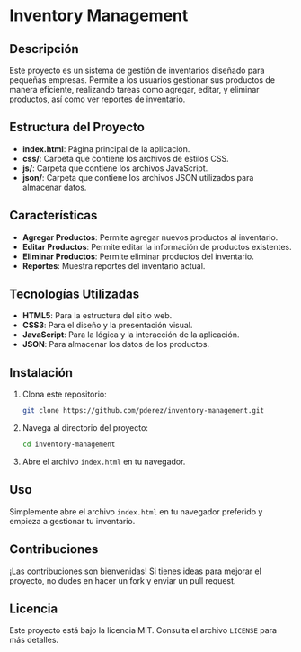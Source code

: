 # Inventory Management

## Descripción

Este proyecto es un sistema de gestión de inventarios diseñado para pequeñas empresas. Permite a los usuarios gestionar sus productos de manera eficiente, realizando tareas como agregar, editar, y eliminar productos, así como ver reportes de inventario.

## Estructura del Proyecto

- **index.html**: Página principal de la aplicación.
- **css/**: Carpeta que contiene los archivos de estilos CSS.
- **js/**: Carpeta que contiene los archivos JavaScript.
- **json/**: Carpeta que contiene los archivos JSON utilizados para almacenar datos.

## Características

- **Agregar Productos**: Permite agregar nuevos productos al inventario.
- **Editar Productos**: Permite editar la información de productos existentes.
- **Eliminar Productos**: Permite eliminar productos del inventario.
- **Reportes**: Muestra reportes del inventario actual.

## Tecnologías Utilizadas

- **HTML5**: Para la estructura del sitio web.
- **CSS3**: Para el diseño y la presentación visual.
- **JavaScript**: Para la lógica y la interacción de la aplicación.
- **JSON**: Para almacenar los datos de los productos.

## Instalación

1. Clona este repositorio:
   ```bash
   git clone https://github.com/pderez/inventory-management.git
   ```
2. Navega al directorio del proyecto:
   ```bash
   cd inventory-management
   ```
3. Abre el archivo `index.html` en tu navegador.

## Uso

Simplemente abre el archivo `index.html` en tu navegador preferido y empieza a gestionar tu inventario.

## Contribuciones

¡Las contribuciones son bienvenidas! Si tienes ideas para mejorar el proyecto, no dudes en hacer un fork y enviar un pull request.

## Licencia

Este proyecto está bajo la licencia MIT. Consulta el archivo `LICENSE` para más detalles.
